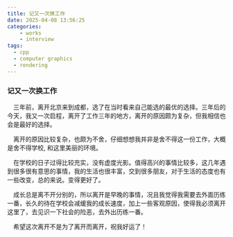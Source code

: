 ```yaml
---
title: 记又一次换工作
date: 2025-04-08 13:56:25
categories:
    - works
    - interview
tags:
  - cpp
  - computer graphics
  - rendering
---
```


### 记又一次换工作

&ensp;&ensp;三年前，离开北京来到成都，选了在当时看来自己能选的最优的选择。三年后的今天，我又一次启程，离开了工作三年的地方，离开的原因颇为复杂，但我相信也会是最好的选择。

&ensp;&ensp;离开的原因比较复杂，也颇为不舍，仔细想想我并非是舍不得这一份工作，大概是舍不得学校, 和这里美丽的环境。

&ensp;&ensp;在学校的日子过得比较充实，没有虚度光影。值得高兴的事情比较多，这几年遇到很多很有意思的事情，我的生活也很丰富，交到很多朋友，对于生活的态度也有一些改变，总的来说。变得更好了。

&ensp;&ensp;成长总是离不开分别的，所以离开是早晚的事情，况且我觉得我需要去外面历练一番，长久的待在学校会减缓我的成长速度，加上一些客观原因，使得我必须离开这里了，去见识一下社会的险恶，去外出历练一番。

&ensp;&ensp;希望这次离开不是为了离开而离开，祝我好运了！

